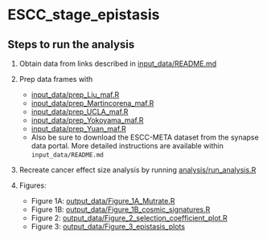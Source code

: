 # ESCC_stage_epistasis
## Steps to run the analysis

1.  Obtain data from links described in [input_data/README.md](https://github.com/Cannataro-Lab/ESCC_stage_epistasis/blob/main/input_data/README.md)

2.  Prep data frames with

    -   [input_data/prep_Liu_maf.R](https://github.com/Cannataro-Lab/ESCC_stage_epistasis/blob/main/input_data/prep_Liu_maf.R)
    -   [input_data/prep_Martincorena_maf.R](https://github.com/Cannataro-Lab/ESCC_stage_epistasis/blob/main/input_data/prep_Martincorena_maf.R)
    -   [input_data/prep_UCLA_maf.R](https://github.com/Cannataro-Lab/ESCC_stage_epistasis/blob/main/input_data/prep_UCLA_maf.R)
    -   [input_data/prep_Yokoyama_maf.R](https://github.com/Cannataro-Lab/ESCC_stage_epistasis/blob/main/input_data/prep_Yokoyama_maf.R)
    -   [input_data/prep_Yuan_maf.R](https://github.com/Cannataro-Lab/ESCC_stage_epistasis/blob/main/input_data/prep_Yuan_maf.R)
    -   Also be sure to download the ESCC-META dataset from the synapse data portal. More detailed instructions are available within `input_data/README.md`

3.  Recreate cancer effect size analysis by running [analysis/run_analysis.R](https://github.com/Cannataro-Lab/ESCC_stage_epistasis/blob/main/analysis/run_analysis.R)

4.  Figures:

    -   Figure 1A: [output_data/Figure_1A_Mutrate.R](https://github.com/Cannataro-Lab/ESCC_stage_epistasis/blob/main/output_data/Figure_1A_Mutrate.R)
    -   Figure 1B: [output_data/Figure_1B_cosmic_signatures.R](https://github.com/Cannataro-Lab/ESCC_stage_epistasis/blob/main/output_data/Figure_1B_cosmic_signatures.R)
    -   Figure 2: [output_data/Figure_2_selection_coefficient_plot.R](https://github.com/Cannataro-Lab/ESCC_stage_epistasis/blob/main/output_data/Figure_2_selection_coefficient_plot.R)
    -   Figure 3: [output_data/Figure_3_epistasis_plots](https://github.com/Cannataro-Lab/ESCC_stage_epistasis/blob/main/output_data/Figure_3_epistasis_plots.R)
